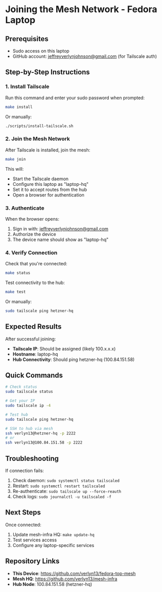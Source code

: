 # Joining the Mesh Network - Fedora Laptop

## Prerequisites
- Sudo access on this laptop
- GitHub account: jeffreyverlynjohnson@gmail.com (for Tailscale auth)

## Step-by-Step Instructions

### 1. Install Tailscale

Run this command and enter your sudo password when prompted:

```bash
make install
```

Or manually:
```bash
./scripts/install-tailscale.sh
```

### 2. Join the Mesh Network

After Tailscale is installed, join the mesh:

```bash
make join
```

This will:
- Start the Tailscale daemon
- Configure this laptop as "laptop-hq"
- Set it to accept routes from the hub
- Open a browser for authentication

### 3. Authenticate

When the browser opens:
1. Sign in with: jeffreyverlynjohnson@gmail.com
2. Authorize the device
3. The device name should show as "laptop-hq"

### 4. Verify Connection

Check that you're connected:

```bash
make status
```

Test connectivity to the hub:

```bash
make test
```

Or manually:
```bash
sudo tailscale ping hetzner-hq
```

## Expected Results

After successful joining:
- **Tailscale IP**: Should be assigned (likely 100.x.x.x)
- **Hostname**: laptop-hq
- **Hub Connectivity**: Should ping hetzner-hq (100.84.151.58)

## Quick Commands

```bash
# Check status
sudo tailscale status

# Get your IP
sudo tailscale ip -4

# Test hub
sudo tailscale ping hetzner-hq

# SSH to hub via mesh
ssh verlyn13@hetzner-hq -p 2222
# or
ssh verlyn13@100.84.151.58 -p 2222
```

## Troubleshooting

If connection fails:
1. Check daemon: `sudo systemctl status tailscaled`
2. Restart: `sudo systemctl restart tailscaled`
3. Re-authenticate: `sudo tailscale up --force-reauth`
4. Check logs: `sudo journalctl -u tailscaled -f`

## Next Steps

Once connected:
1. Update mesh-infra HQ: `make update-hq`
2. Test services access
3. Configure any laptop-specific services

## Repository Links
- **This Device**: https://github.com/verlyn13/fedora-top-mesh
- **Mesh HQ**: https://github.com/verlyn13/mesh-infra
- **Hub Node**: 100.84.151.58 (hetzner-hq)